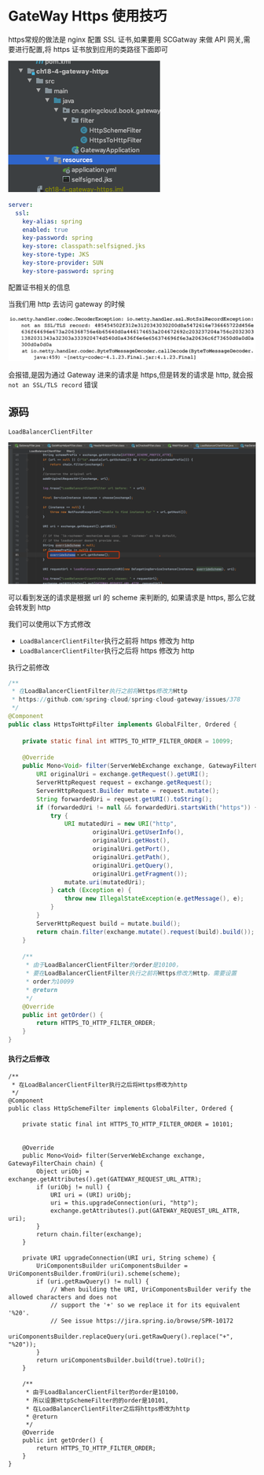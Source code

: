 # GateWay Https 使用技巧

https常规的做法是 nginx 配置 SSL 证书,如果要用 SCGatway 来做 API 网关,需要进行配置,将 https 证书放到应用的类路径下面即可

![image-20200616123528917](../../../assets/image-20200616123528917.png)

```yml
server:
  ssl:
    key-alias: spring
    enabled: true
    key-password: spring
    key-store: classpath:selfsigned.jks
    key-store-type: JKS
    key-store-provider: SUN
    key-store-password: spring
```

配置证书相关的信息

当我们用 http 去访问 gateway 的时候

![image-20200616123823568](../../../assets/image-20200616123823568.png)

会报错,是因为通过 Gateway 进来的请求是 https,但是转发的请求是 http, 就会报`not an SSL/TLS record` 错误

## 源码

`LoadBalancerClientFilter`

![image-20200616124111003](../../../assets/image-20200616124111003.png)

可以看到发送的请求是根据 url 的 scheme 来判断的, 如果请求是 https, 那么它就会转发到 http

我们可以使用以下方式修改

- `LoadBalancerClientFilter`执行之前将 https 修改为 http
- `LoadBalancerClientFilter`执行之后将 https 修改为 http

执行之前修改

```java
/**
 * 在LoadBalancerClientFilter执行之前将Https修改为Http
 * https://github.com/spring-cloud/spring-cloud-gateway/issues/378
 */
@Component
public class HttpsToHttpFilter implements GlobalFilter, Ordered {

    private static final int HTTPS_TO_HTTP_FILTER_ORDER = 10099;

    @Override
    public Mono<Void> filter(ServerWebExchange exchange, GatewayFilterChain chain) {
        URI originalUri = exchange.getRequest().getURI();
        ServerHttpRequest request = exchange.getRequest();
        ServerHttpRequest.Builder mutate = request.mutate();
        String forwardedUri = request.getURI().toString();
        if (forwardedUri != null && forwardedUri.startsWith("https")) {
            try {
                URI mutatedUri = new URI("http",
                        originalUri.getUserInfo(),
                        originalUri.getHost(),
                        originalUri.getPort(),
                        originalUri.getPath(),
                        originalUri.getQuery(),
                        originalUri.getFragment());
                mutate.uri(mutatedUri);
            } catch (Exception e) {
                throw new IllegalStateException(e.getMessage(), e);
            }
        }
        ServerHttpRequest build = mutate.build();
        return chain.filter(exchange.mutate().request(build).build());
    }

    /**
     * 由于LoadBalancerClientFilter的order是10100，
     * 要在LoadBalancerClientFilter执行之前将Https修改为Http，需要设置
     * order为10099
     * @return
     */
    @Override
    public int getOrder() {
        return HTTPS_TO_HTTP_FILTER_ORDER;
    }
}

```

#### 执行之后修改

```
/**
 * 在LoadBalancerClientFilter执行之后将Https修改为http
 */
@Component
public class HttpSchemeFilter implements GlobalFilter, Ordered {

    private static final int HTTPS_TO_HTTP_FILTER_ORDER = 10101;


    @Override
    public Mono<Void> filter(ServerWebExchange exchange, GatewayFilterChain chain) {
        Object uriObj = exchange.getAttributes().get(GATEWAY_REQUEST_URL_ATTR);
        if (uriObj != null) {
            URI uri = (URI) uriObj;
            uri = this.upgradeConnection(uri, "http");
            exchange.getAttributes().put(GATEWAY_REQUEST_URL_ATTR, uri);
        }
        return chain.filter(exchange);
    }

    private URI upgradeConnection(URI uri, String scheme) {
        UriComponentsBuilder uriComponentsBuilder = UriComponentsBuilder.fromUri(uri).scheme(scheme);
        if (uri.getRawQuery() != null) {
            // When building the URI, UriComponentsBuilder verify the allowed characters and does not
            // support the '+' so we replace it for its equivalent '%20'.
            // See issue https://jira.spring.io/browse/SPR-10172
            uriComponentsBuilder.replaceQuery(uri.getRawQuery().replace("+", "%20"));
        }
        return uriComponentsBuilder.build(true).toUri();
    }

    /**
     * 由于LoadBalancerClientFilter的order是10100，
     * 所以设置HttpSchemeFilter的的order是10101,
     * 在LoadBalancerClientFilter之后将https修改为http
     * @return
     */
    @Override
    public int getOrder() {
        return HTTPS_TO_HTTP_FILTER_ORDER;
    }
}

```

